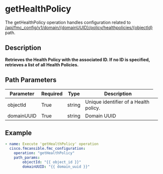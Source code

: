 # getHealthPolicy

The getHealthPolicy operation handles configuration related to [/api/fmc_config/v1/domain/{domainUUID}/policy/healthpolicies/{objectId}](/paths//api/fmc_config/v1/domain/{domain_uuid}/policy/healthpolicies/{object_id}.md) path.&nbsp;
## Description
**Retrieves the Health Policy with the associated ID. If no ID is specified, retrieves a list of all Health Policies.**

## Path Parameters
| Parameter | Required | Type | Description |
| --------- | -------- | ---- | ----------- |
| objectId | True | string <td colspan=3> Unique identifier of a Health policy. |
| domainUUID | True | string <td colspan=3> Domain UUID |

## Example
```yaml
- name: Execute 'getHealthPolicy' operation
  cisco.fmcansible.fmc_configuration:
    operation: "getHealthPolicy"
    path_params:
        objectId: "{{ object_id }}"
        domainUUID: "{{ domain_uuid }}"

```